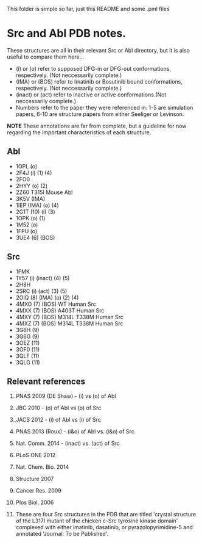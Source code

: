 This folder is simple so far, just this README and some .pml files


# Src and Abl PDB notes. 

These structures are all in their relevant Src or Abl directory, but it is also useful to compare them here...

* (i) or (o) refer to supposed DFG-in or DFG-out conformations, respectively. (Not neccessarily complete.)
* (IMA) or (BOS) refer to Imatinib or Bosutinib bound conformations, respectively. (Not neccessarily complete.)
* (inact) or (act) refer to inactive or active conformations.(Not neccessarily complete.)
* Numbers refer to the paper they were referenced in: 1-5 are simulation papers, 6-10 are structure papers from either Seeliger or Levinson.

**NOTE** These annotations are far from complete, but a guideline for now regarding the important characteristics of each structure.

Abl
---

* 1OPL (o)
* 2F4J (i)              (1) (4)
* 2FO0
* 2HYY (o)              (2)
* 2Z60 T315I Mouse Abl
* 3K5V (IMA)
* 1IEP (IMA) (o)        (4)
* 2G1T (10) (i)         (3)
* 1OPK (o)              (1)
* 1M52 (o)
* 1FPU (o)
* 3UE4 (6) (BOS)

Src
---

* 1FMK
* 1Y57 (i) (inact)      (4) (5)
* 2H8H
* 2SRC (i) (act)        (3) (5)
* 2OIQ (8) (IMA) (o)    (2) (4)
* 4MXO (7) (BOS) WT Human Src
* 4MXX (7) (BOS) A403T Human Src
* 4MXY (7) (BOS) M314L T338M Human Src
* 4MXZ (7) (BOS) M314L T338M Human Src 
* 3G6H (9)
* 3G6G (9)
* 3OEZ (11)
* 3OF0 (11)
* 3QLF (11)
* 3QLG (11)   


Relevant references
-------------------

1. PNAS 2009 (DE Shaw) - (i) vs (o) of Abl
2. JBC 2010            - (o) of Abl vs (o) of Src
3. JACS 2012           - (i) of Abl vs (i) of Src
4. PNAS 2013 (Roux)    - (i&o) of Abl vs. (i&o) of Src
5. Nat. Comm. 2014     - (inact) vs. (act) of Src

6. PLoS ONE 2012
7. Nat. Chem. Bio. 2014
8. Structure 2007
9. Cancer Res. 2009
10. Plos Biol. 2006 

11. These are four Src structures in the PDB that are titled 'crystal structure of the L317I mutant of the chicken c-Src tyrosine kinase domain' complexed with either imatinib, dasatinib, or pyrazolopyrimidine-5 and annotated 'Journal: To be Published'.
